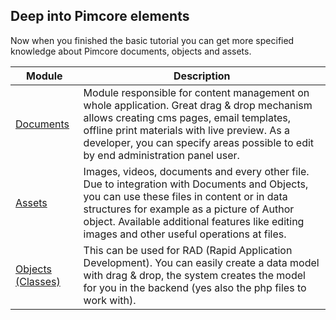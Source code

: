 ## Deep into Pimcore elements

Now when you finished the basic tutorial you can get more specified knowledge about Pimcore documents, objects and assets.
  
| Module                        | Description                                                                                                                                                                                                                                                                                      |
|-------------------------------|--------------------------------------------------------------------------------------------------------------------------------------------------------------------------------------------------------------------------------------------------------------------------------------------------|
| [Documents](!dev/Documents)       | Module responsible for content management on whole application. Great drag & drop mechanism allows creating cms pages, email templates, offline print materials with live preview. As a developer, you can specify areas possible to edit by end administration panel user.                      |
| [Assets](!dev/Assets)             | Images, videos, documents and every other file. Due to integration with Documents and Objects, you can use these files in content or in data structures for example as a picture of Author object. Available additional features like editing images and other useful operations at files.       |
| [Objects (Classes)](!dev/Objects) | This can be used for RAD (Rapid Application Development). You can easily create a data model with drag & drop, the system creates the model for you in the backend (yes also the php files to work with).                                                                                        |

